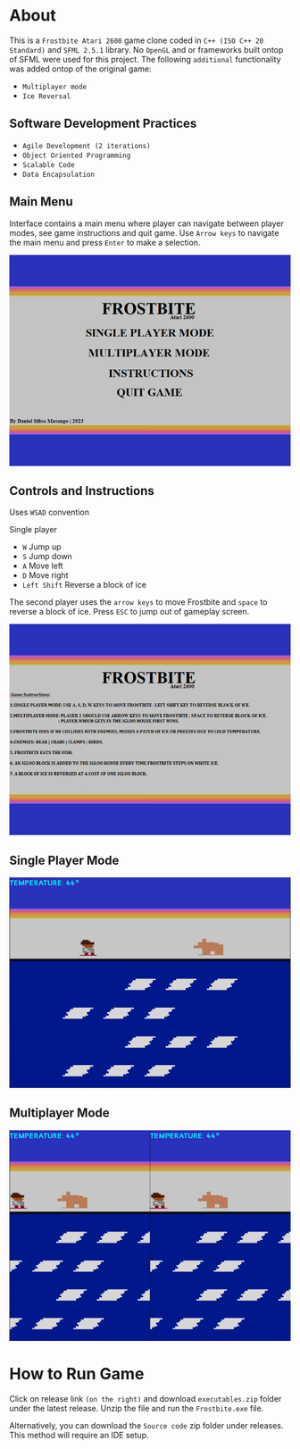 # About
This is a `Frostbite Atari 2600` game clone coded in `C++ (ISO C++ 20 Standard)` and `SFML 2.5.1` library. No `OpenGL` and or frameworks built ontop of SFML were used for this project. The following `additional` functionality was added ontop of the original game:

- `Multiplayer mode`
- `Ice Reversal` 

## Software Development Practices

- `Agile Development (2 iterations)`
- `Object Oriented Programming`
- `Scalable Code`
- `Data Encapsulation`

## Main Menu
Interface contains a main menu where player can navigate between player modes, see game instructions and quit game. Use `Arrow keys` to navigate the main menu and press `Enter` to make a selection.

![image](resources/menuscreen.png)

## Controls and Instructions

Uses `WSAD` convention

Single player
- `W` Jump up
- `S` Jump down
- `A` Move left
- `D` Move right
- `Left Shift` Reverse a block of ice

The second player uses the `arrow keys` to move Frostbite and `space` to reverse a block of ice. Press `ESC` to jump out of gameplay screen. 

![image](resources/instructions_MD.png)

## Single Player Mode

![image](resources/single_player_mode.png)

## Multiplayer Mode

![image](resources/multiplayer.png)

# How to Run Game
Click on release link `(on the right)` and download `executables.zip` folder under the latest release. Unzip the file and run the `Frostbite.exe` file.

Alternatively, you can download the `Source code` zip folder under releases. This method will require an IDE setup.
